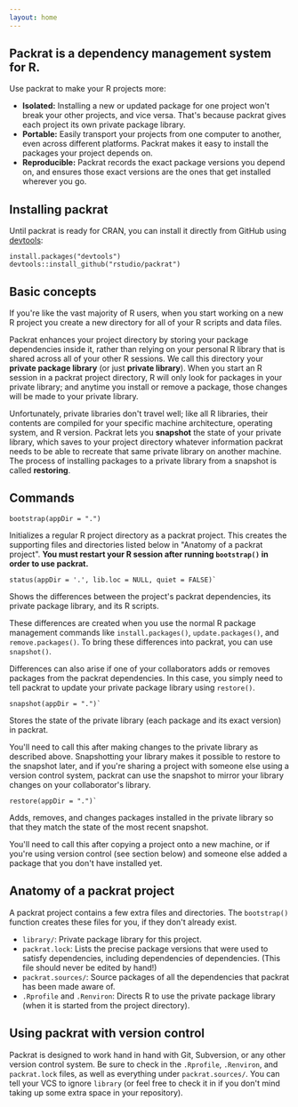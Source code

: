 ```yaml
---
layout: home
---
```

## Packrat is a dependency management system for R.

Use packrat to make your R projects more:

* **Isolated:** Installing a new or updated package for one project won't break your other projects, and vice versa. That's because packrat gives each project its own private package library.
* **Portable:** Easily transport your projects from one computer to another, even across different platforms. Packrat makes it easy to install the packages your project depends on.
* **Reproducible:** Packrat records the exact package versions you depend on, and ensures those exact versions are the ones that get installed wherever you go.

## Installing packrat

Until packrat is ready for CRAN, you can install it directly from GitHub using [devtools](https://github.com/hadley/devtools):

    install.packages("devtools")
    devtools::install_github("rstudio/packrat")


## Basic concepts

If you're like the vast majority of R users, when you start working on a new R project you create a new directory for all of your R scripts and data files.

Packrat enhances your project directory by storing your package dependencies inside it, rather than relying on your personal R library that is shared across all of your other R sessions. We call this directory your **private package library** (or just **private library**). When you start an R session in a packrat project directory, R will only look for packages in your private library; and anytime you install or remove a package, those changes will be made to your private library.

Unfortunately, private libraries don't travel well; like all R libraries, their contents are compiled for your specific machine architecture, operating system, and R version. Packrat lets you **snapshot** the state of your private library, which saves to your project directory whatever information packrat needs to be able to recreate that same private library on another machine. The process of installing packages to a private library from a snapshot is called **restoring**.

## Commands

    bootstrap(appDir = ".")

Initializes a regular R project directory as a packrat project. This creates the supporting files and directories listed below in "Anatomy of a packrat project". **You must restart your R session after running `bootstrap()` in order to use packrat.**

    status(appDir = '.', lib.loc = NULL, quiet = FALSE)`

Shows the differences between the project's packrat dependencies, its private package library, and its R scripts.

These differences are created when you use the normal R package management commands like `install.packages()`, `update.packages()`, and `remove.packages()`. To bring these differences into packrat, you can use `snapshot()`.

Differences can also arise if one of your collaborators adds or removes packages from the packrat dependencies. In this case, you simply need to tell packrat to update your private package library using `restore()`.

    snapshot(appDir = ".")`

Stores the state of the private library (each package and its exact version) in packrat. 

You'll need to call this after making changes to the private library as described above. Snapshotting your library makes it possible to restore to the snapshot later, and if you're sharing a project with someone else using a version control system, packrat can use the snapshot to mirror your library changes on your collaborator's library. 

    restore(appDir = ".")`

Adds, removes, and changes packages installed in the private library so that they match the state of the most recent snapshot.

You'll need to call this after copying a project onto a new machine, or if you're using version control (see section below) and someone else added a package that you don't have installed yet. 

## Anatomy of a packrat project

A packrat project contains a few extra files and directories. The `bootstrap()` function creates these files for you, if they don't already exist.

* `library/`: Private package library for this project.
* `packrat.lock`: Lists the precise package versions that were used to satisfy dependencies, including dependencies of dependencies. (This file should never be edited by hand!)
* `packrat.sources/`: Source packages of all the dependencies that packrat has been made aware of.
* `.Rprofile` and `.Renviron`: Directs R to use the private package library (when it is started from the project directory).

## Using packrat with version control

Packrat is designed to work hand in hand with Git, Subversion, or any other version control system. Be sure to check in the `.Rprofile`, `.Renviron`, and `packrat.lock` files, as well as everything under `packrat.sources/`. You can tell your VCS to ignore `library` (or feel free to check it in if you don't mind taking up some extra space in your repository).
